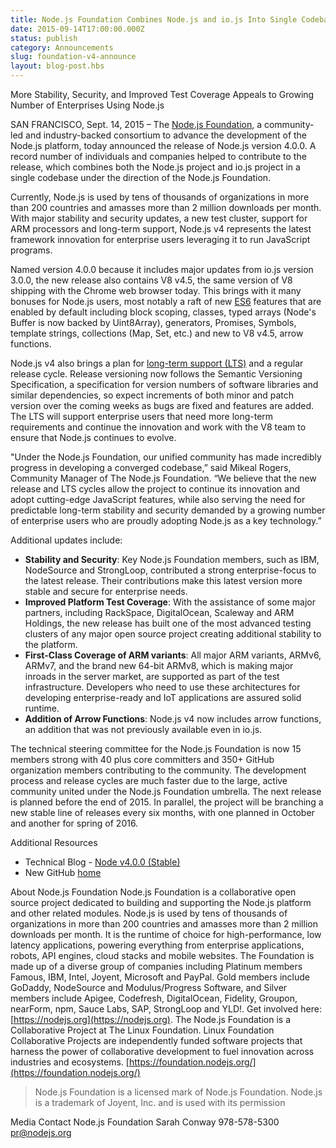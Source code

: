 ```yaml
---
title: Node.js Foundation Combines Node.js and io.js Into Single Codebase in New Release
date: 2015-09-14T17:00:00.000Z
status: publish
category: Announcements
slug: foundation-v4-announce
layout: blog-post.hbs
---
```


More Stability, Security, and Improved Test Coverage Appeals to Growing Number of Enterprises Using Node.js

SAN FRANCISCO, Sept. 14, 2015 – The [Node.js Foundation](https://foundation.nodejs.org/), a community-led and industry-backed consortium to advance the development of the Node.js platform, today announced the release of Node.js version 4.0.0. A record number of individuals and companies helped to contribute to the release, which combines both the Node.js project and io.js project in a single codebase under the direction of the Node.js Foundation.

Currently, Node.js is used by tens of thousands of organizations in more than 200 countries and amasses more than 2 million downloads per month. With major stability and security updates, a new test cluster, support for ARM processors and long-term support, Node.js v4 represents the latest framework innovation for enterprise users leveraging it to run JavaScript programs.

Named version 4.0.0 because it includes major updates from io.js version 3.0.0, the new release also contains V8 v4.5, the same version of V8 shipping with the Chrome web browser today. This brings with it many bonuses for Node.js users, most notably a raft of new [ES6](https://nodejs.org/en/docs/es6/) features that are enabled by default including block scoping, classes, typed arrays (Node's Buffer is now backed by Uint8Array), generators, Promises, Symbols, template strings, collections (Map, Set, etc.) and new to V8 v4.5, arrow functions.

Node.js v4 also brings a plan for [long-term support (LTS)](https://github.com/nodejs/LTS/) and a regular release cycle. Release versioning now follows the Semantic Versioning Specification, a specification for version numbers of software libraries and similar dependencies, so expect increments of both minor and patch version over the coming weeks as bugs are fixed and features are added. The LTS will support enterprise users that need more long-term requirements and continue the innovation and work with the V8 team to ensure that Node.js continues to evolve.

"Under the Node.js Foundation, our unified community has made incredibly progress in developing a converged codebase,” said Mikeal Rogers, Community Manager of The Node.js Foundation. “We believe that the new release and LTS cycles allow the project to continue its innovation and adopt cutting-edge JavaScript features, while also serving the need for predictable long-term stability and security demanded by a growing number of enterprise users who are proudly adopting Node.js as a key technology.”

Additional updates include:

* **Stability and Security**: Key Node.js Foundation members, such as IBM, NodeSource and StrongLoop, contributed a strong enterprise-focus to the latest release. Their contributions make this latest version more stable and secure for enterprise needs.
* **Improved Platform Test Coverage**: With the assistance of some major partners, including RackSpace, DigitalOcean, Scaleway and ARM Holdings, the new release has built one of the most advanced testing clusters of any major open source project creating additional stability to the platform.
* **First-Class Coverage of ARM variants**: All major ARM variants, ARMv6, ARMv7, and the brand new 64-bit ARMv8, which is making major inroads in the server market, are supported as part of the test infrastructure. Developers who need to use these architectures for developing enterprise-ready and IoT applications are assured solid runtime.
* **Addition of Arrow Functions**: Node.js v4 now includes arrow functions, an addition that was not previously available even in io.js.

The technical steering committee for the Node.js Foundation is now 15 members strong with 40 plus core committers and 350+ GitHub organization members contributing to the community. The development process and release cycles are much faster due to the large, active community united under the Node.js Foundation umbrella. The next release is planned before the end of 2015. In parallel, the project will be branching a new stable line of releases every six months, with one planned in October and another for spring of 2016.

Additional Resources
* Technical Blog - [Node v4.0.0 (Stable)](https://nodejs.org/en/blog/release/v4.0.0/)
* New GitHub [home](https://github.com/nodejs/node)

About Node.js Foundation
Node.js Foundation is a collaborative open source project dedicated to building and supporting the Node.js platform and other related modules. Node.js is used by tens of thousands of organizations in more than 200 countries and amasses more than 2 million downloads per month. It is the runtime of choice for high-performance, low latency applications, powering everything from enterprise applications, robots, API engines, cloud stacks and mobile websites. The Foundation is made up of a diverse group of companies including Platinum members Famous, IBM, Intel, Joyent, Microsoft and PayPal. Gold members include GoDaddy, NodeSource and Modulus/Progress Software, and Silver members include Apigee, Codefresh, DigitalOcean, Fidelity, Groupon, nearForm, npm, Sauce Labs, SAP, StrongLoop and YLD!. Get involved here: [https://nodejs.org](https://nodejs.org).
The Node.js Foundation is a Collaborative Project at The Linux Foundation. Linux Foundation Collaborative Projects are independently funded software projects that harness the power of collaborative development to fuel innovation across industries and ecosystems. [https://foundation.nodejs.org/](https://foundation.nodejs.org/)

> Node.js Foundation is a licensed mark of Node.js Foundation. Node.js is a trademark of Joyent, Inc. and is used with its permission

Media Contact
Node.js Foundation
Sarah Conway
978-578-5300
pr@nodejs.org
